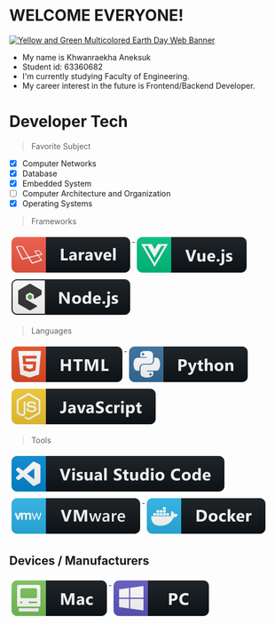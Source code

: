 # WELCOME EVERYONE!

[![Yellow and Green Multicolored Earth Day Web Banner](https://user-images.githubusercontent.com/109864968/181919468-7703e7fc-7ca9-44d2-850a-ec565b97d1e4.png)
](#)



-  My name is Khwanraekha Aneksuk
-  Student id: 63360682
-  I'm currently studying Faculty of Engineering.
-  My career interest in the future is Frontend/Backend Developer.

# Developer Tech

> Favorite Subject
- [x] Computer Networks
- [x] Database
- [x] Embedded System 
- [ ] Computer Architecture and Organization
- [x] Operating Systems

> Frameworks 
<p align="left">
<a href="#">
    <img src="svg/dev/frameworks/laravel.svg" alt="laravel" style="vertical-align:top; margin:6px 4px">
  </a>  

<a href="#">
    <img src="svg/dev/frameworks/vue.svg" alt="vue" style="vertical-align:top; margin:6px 4px">
  </a>  

<a href="#">
    <img src="svg/dev/frameworks/nodejs_larger.svg" alt="nodejs_larger" style="vertical-align:top; margin:6px 4px">
  </a> 

</p>

> Languages 
<p align="left">
<a href="#">
    <img src="svg/dev/languages/html.svg" alt="html" style="vertical-align:top; margin:6px 4px">
  </a> 

<a href="#">
    <img src="svg/dev/languages/python.svg" alt="python" style="vertical-align:top; margin:6px 4px">
  </a> 
  
<a href="#">
    <img src="svg/dev/languages/js.svg" alt="javascript" style="vertical-align:top; margin:6px 4px">
  </a> 


</P>

> Tools 
<p align="left">
<a href="#">
    <img src="svg/dev/tools/visualstudio_code.svg" alt="visualstudio_code" style="vertical-align:top; margin:6px 4px">
  </a>

 <a href="#">
    <img src="svg/dev/tools/vmware.svg" alt="vmware" style="vertical-align:top; margin:6px 4px">
  </a> 
  
  <a href="#">
    <img src="svg/dev/tools/docker.svg" alt="doker" style="vertical-align:top; margin:6px 4px">
  </a> 

</P>

## Devices / Manufacturers
<p align="left">
<a href="#">
    <img src="svg/devices/mac.svg" alt="mac" style="vertical-align:top; margin:6px 4px">
  </a>

<a href="#">
    <img src="svg/devices/pc.svg" alt="pc" style="vertical-align:top; margin:6px 4px">
  </a>
</p>

